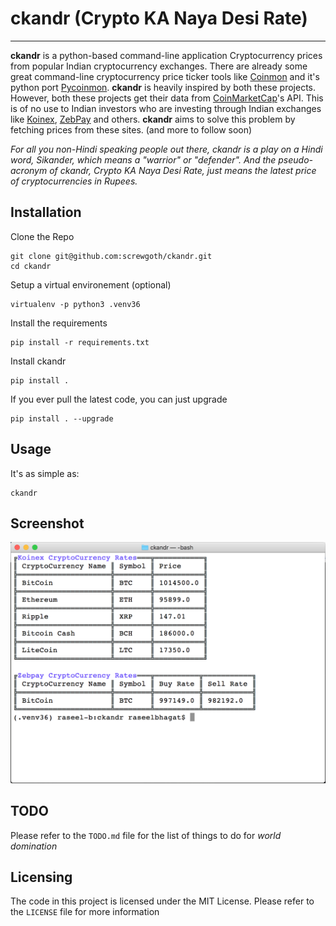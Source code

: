 # ckandr (Crypto KA Naya Desi Rate)
************************************
**ckandr** is a python-based command-line application Cryptocurrency prices from popular Indian cryptocurrency exchanges.
There are already some great command-line cryptocurrency price ticker tools like [Coinmon](https://github.com/bichenkk/coinmon) and it's python port [Pycoinmon](https://github.com/RDCH106/pycoinmon). **ckandr** is heavily inspired by both these projects.
However, both these projects get their data from [CoinMarketCap](http://coinmarketcap.com)'s API. This is of no use to Indian investors who are investing through Indian exchanges like [Koinex](http://koinex.in), [ZebPay](http://zebpay.com) and others.
**ckandr** aims to solve this problem by fetching prices from these sites. (and more to follow soon)

_For all you non-Hindi speaking people out there, ckandr is a play on a Hindi word, Sikander, which means a "warrior" or "defender". And the pseudo-acronym of ckandr, Crypto KA Naya Desi Rate, just means the latest price of cryptocurrencies in Rupees._


## Installation
Clone the Repo
```
git clone git@github.com:screwgoth/ckandr.git
cd ckandr
```

Setup a virtual environement (optional)
```
virtualenv -p python3 .venv36
```

Install the requirements
```
pip install -r requirements.txt
```

Install ckandr
```
pip install .
```

If you ever pull the latest code, you can just upgrade
```
pip install . --upgrade
```

## Usage
It's as simple as:
```
ckandr
```

## Screenshot
![ckandr_screenshot](https://raw.githubusercontent.com/screwgoth/ckandr/master/ckandr_screenshot.png)

## TODO
Please refer to the `TODO.md` file for the list of things to do for _world domination_

## Licensing
The code in this project is licensed under the MIT License.
Please refer to the `LICENSE` file for more information
